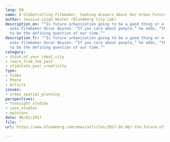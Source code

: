 ```yaml
---
lang: EN
name: A Globetrotting Filmmaker, Seeking Answers About Our Urban Future
author: Jessica Leigh Hester (Bloomberg City Lab)
description_en: "“Is future urbanization going to be a good thing or a bad thing?”
  asks filmmaker Oscar Boyson. “If you care about people,” he adds, “this is going
  to be the defining question of our time.”"
description_fr: "“Is future urbanization going to be a good thing or a bad thing?”
  asks filmmaker Oscar Boyson. “If you care about people,” he adds, “this is going
  to be the defining question of our time.”"
category:
- think_of_your_ideal_city
- learn_from_the_past
- stimulate_your_creativity
type:
- Video
- Photo
- Article
issues:
- urban_spatial_planning
perspectives:
- foresight_studies
- case_studies
- opinions
date: 06/01/2017
file: ''
url: https://www.bloomberg.com/news/articles/2017-01-06/-the-future-of-cities-documentary-explores-urban-fixes

---
```

